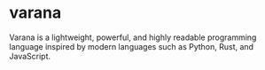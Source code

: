 # varana
Varana is a lightweight, powerful, and highly readable programming language inspired by modern languages such as Python, Rust, and JavaScript. 
